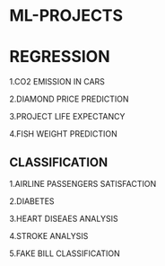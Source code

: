 # ML-PROJECTS
<h1> REGRESSION</h1>

1.CO2 EMISSION IN CARS

2.DIAMOND PRICE PREDICTION

3.PROJECT LIFE EXPECTANCY

4.FISH WEIGHT PREDICTION

<h2> CLASSIFICATION</h2>

1.AIRLINE PASSENGERS SATISFACTION

2.DIABETES

3.HEART DISEAES ANALYSIS

4.STROKE ANALYSIS

5.FAKE BILL CLASSIFICATION
